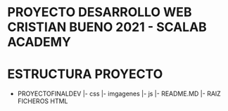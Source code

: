 # PROYECTO DESARROLLO WEB CRISTIAN BUENO 2021 - SCALAB ACADEMY 

# ESTRUCTURA PROYECTO

- PROYECTOFINALDEV
 |- css
 |- imgagenes
 |- js
 |- README.MD
 |- RAIZ FICHEROS HTML